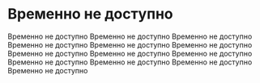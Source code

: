 # Временно не доступно
Временно не доступно
Временно не доступно
Временно не доступно
Временно не доступно
Временно не доступно
Временно не доступно
Временно не доступно
Временно не доступно
Временно не доступно
Временно не доступно
Временно не доступно
Временно не доступно
Временно не доступно
